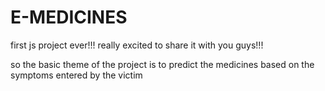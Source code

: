 # E-MEDICINES
first js project ever!!!
really excited to share it with you guys!!!

so the basic theme of the project is to predict the medicines based on the symptoms entered by the victim
